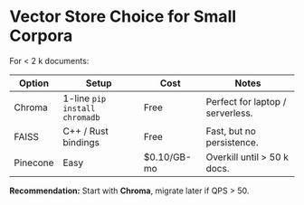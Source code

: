 # Vector Store Choice for Small Corpora

For < 2 k documents:

| Option    | Setup | Cost | Notes |
| --------- | ----- | ---- | ----- |
| Chroma    | 1-line `pip install chromadb` | Free | Perfect for laptop / serverless. |
| FAISS     | C++ / Rust bindings | Free | Fast, but no persistence. |
| Pinecone  | Easy | $0.10/GB-mo | Overkill until > 50 k docs. |

**Recommendation:** Start with **Chroma**, migrate later if QPS > 50.
